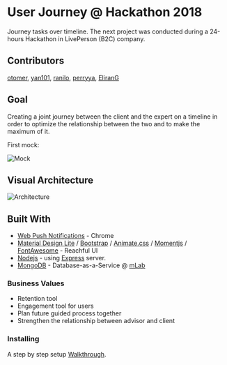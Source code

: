 # User Journey @ Hackathon 2018

Journey tasks over timeline. The next project was conducted during a 24-hours Hackathon in LivePerson (B2C) company.

## Contributors
[otomer](https://github.com/otomer), [yan101](https://github.com/yan101), [ranilo](https://github.com/ranilo), [perryya](https://github.com/perryya), [EliranG](https://github.com/EliranG)

## Goal

Creating a joint journey between the client and the expert on a timeline in order to optimize the relationship between the two and to make the maximum of it.

First mock: 

![Mock](https://preview.ibb.co/fi7N3c/mockJPG.jpg)

## Visual Architecture

![Architecture](https://preview.ibb.co/cC9S3c/Arch.png)

## Built With

* [Web Push Notifications](https://developers.google.com/web/fundamentals/push-notifications/) - Chrome
* [Material Design Lite](https://getmdl.io/) / [Bootstrap](https://getbootstrap.com/) / [Animate.css](https://daneden.github.io/animate.css/) / [Momentjs](https://momentjs.com/) / [FontAwesome](https://fontawesome.com/?from=io) - Reachful UI
* [Nodejs](https://nodejs.org/en/) - using [Express](https://expressjs.com/) server.
* [MongoDB](https://www.mongodb.com/) - Database-as-a-Service @ [mLab](https://mlab.com/)

### Business Values
* Retention tool
* Engagement tool for users
* Plan future guided process together  
* Strengthen the relationship between advisor and client

### Installing

A step by step setup [Walkthrough](https://github.com/otomer/journey-backend/blob/master/SETUP.md).



